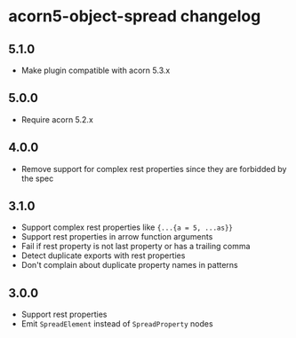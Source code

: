 # acorn5-object-spread changelog

## 5.1.0

* Make plugin compatible with acorn 5.3.x

## 5.0.0

* Require acorn 5.2.x

## 4.0.0

* Remove support for complex rest properties since they are forbidded by the
  spec

## 3.1.0

* Support complex rest properties like `{...{a = 5, ...as}}`
* Support rest properties in arrow function arguments
* Fail if rest property is not last property or has a trailing comma
* Detect duplicate exports with rest properties
* Don't complain about duplicate property names in patterns

## 3.0.0

* Support rest properties
* Emit `SpreadElement` instead of `SpreadProperty` nodes
